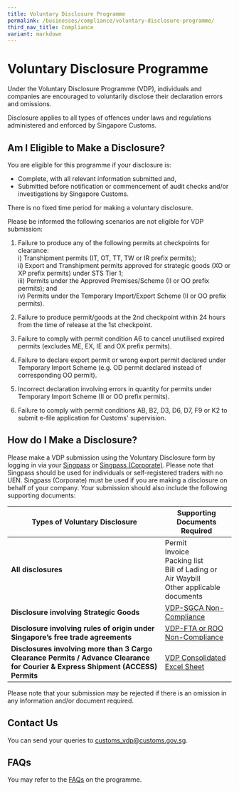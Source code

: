 ```yaml
---
title: Voluntary Disclosure Programme
permalink: /businesses/compliance/voluntary-disclosure-programme/
third_nav_title: Compliance
variant: markdown
---
```

# Voluntary Disclosure Programme

Under the Voluntary Disclosure Programme (VDP), individuals and companies are encouraged to voluntarily disclose their declaration errors and omissions.

Disclosure applies to all types of offences under laws and regulations administered and enforced by Singapore Customs.

## Am I Eligible to Make a Disclosure?

You are eligible for this programme if your disclosure is:

-   Complete, with all relevant information submitted and,
-   Submitted before notification or commencement of audit checks and/or investigations by Singapore Customs.

There is no fixed time period for making a voluntary disclosure.

Please be informed the following scenarios are not eligible for VDP submission:                                              
1)	Failure to produce any of the following permits at checkpoints for clearance:  
i) Transhipment permits (IT, OT, TT, TW or IR prefix permits);  
ii)	Export and Transhipment permits approved for strategic goods (XO or XP prefix permits) under STS Tier 1;  
iii)	Permits under the Approved Premises/Scheme (II or OO prefix permits); and<br>
iv)	Permits under the Temporary Import/Export Scheme (II or OO prefix permits).

2)	Failure to produce permit/goods at the 2nd checkpoint within 24 hours from the time of release at the 1st checkpoint.

3)	Failure to comply with permit condition A6 to cancel unutilised expired permits (excludes ME, EX, IE and OX prefix permits).
 
4)	Failure to declare export permit or wrong export permit declared under Temporary Import Scheme (e.g. OD permit declared instead of corresponding OO permit).
 
5)	Incorrect declaration involving errors in quantity for permits under Temporary Import Scheme (II or OO prefix permits).
 
6)	Failure to comply with permit conditions AB, B2, D3, D6, D7, F9 or K2 to submit e-file application for Customs' supervision.




## How do I Make a Disclosure?

Please make a VDP submission using the Voluntary Disclosure form by logging in via your [Singpass](https://form.gov.sg/5f43857c9abaf400115f7194) or [Singpass (Corporate)](https://form.gov.sg/5cc8267f09313a001745d0eb). Please note that Singpass should be used for individuals or self-registered traders with no UEN. Singpass (Corporate) must be used if you are making a disclosure on behalf of your company. Your submission should also include the following supporting documents:

| Types of Voluntary Disclosure | Supporting Documents Required |
|--|--|
| **All disclosures** | Permit <br>   Invoice <br>  Packing list <br>  Bill of Lading or Air Waybill <br>   Other applicable documents |
| **Disclosure involving Strategic Goods** | [VDP-SGCA Non-Compliance](/files/businesses/VDP-SGC-non-compliance.doc) |
| **Disclosure involving rules of origin under Singapore’s free trade agreements** | [VDP-FTA or ROO Non-Compliance](/files/businesses/VDP-FTA-ROO-non-compliance.doc) |
|**Disclosures involving more than 3 Cargo Clearance Permits / Advance Clearance for Courier &amp; Express Shipment (ACCESS) Permits** | [VDP Consolidated Excel Sheet](https://go.gov.sg/vdpexcelsheetmorethan3)

Please note that your submission may be rejected if there is an omission in any information and/or document required.

## Contact Us

You can send your queries to  [customs_vdp@customs.gov.sg](mailto:customs_vdp@customs.gov.sg).

## FAQs

You may refer to the  [FAQs](https://console-flex-api.ap.sabio.cloud/faq/index.aspx?p=18336588) on the programme.